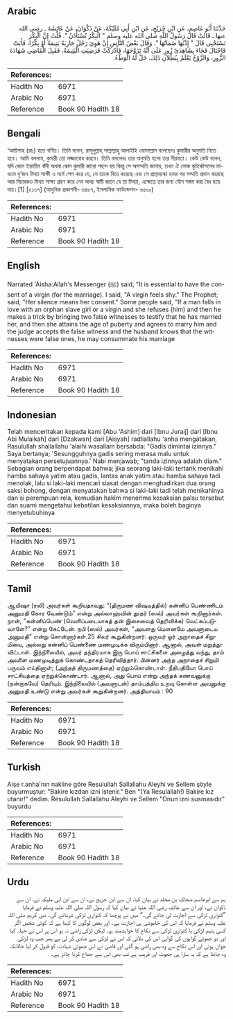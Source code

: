 ## Arabic


<div dir="rtl" lang="ar" style={{fontSize:'larger',backgroundColor:'#f8f9fa',padding:20}}>
حَدَّثَنَا أَبُو عَاصِمٍ، عَنِ ابْنِ جُرَيْجٍ، عَنِ ابْنِ أَبِي مُلَيْكَةَ، عَنْ ذَكْوَانَ، عَنْ عَائِشَةَ ـ رضى الله عنها ـ قَالَتْ قَالَ رَسُولُ اللَّهِ صلى الله عليه وسلم ‏"‏ الْبِكْرُ تُسْتَأْذَنُ ‏"‏‏.‏ قُلْتُ إِنَّ الْبِكْرَ تَسْتَحْيِي قَالَ ‏"‏ إِذْنُهَا صُمَاتُهَا ‏"‏‏.‏ وَقَالَ بَعْضُ النَّاسِ إِنْ هَوِيَ رَجُلٌ جَارِيَةً يَتِيمَةً أَوْ بِكْرًا، فَأَبَتْ فَاحْتَالَ فَجَاءَ بِشَاهِدَىْ زُورٍ عَلَى أَنَّهُ تَزَوَّجَهَا، فَأَدْرَكَتْ فَرَضِيَتِ الْيَتِيمَةُ، فَقَبِلَ الْقَاضِي شَهَادَةَ الزُّورِ، وَالزَّوْجُ يَعْلَمُ بِبُطْلاَنِ ذَلِكَ، حَلَّ لَهُ الْوَطْءُ‏.‏
</div>
<div style={{backgroundColor:'#f8f9fa',padding:20, marginBottom: 10}}><table> <thead> <tr> <th>References:</th> <th></th> </tr> </thead> <tbody><tr><td>Hadith No</td><td>6971</td></tr><tr><td>Arabic No</td><td>6971</td></tr><tr><td>Reference</td><td>Book 90 Hadith 18</td></tr></tbody></table></div>

## Bengali


<div dir="ltr" lang="bn" style={{fontSize:'larger',backgroundColor:'#f8f9fa',padding:20}}>
‘আয়িশাহ (রাঃ) হতে বর্ণিত। তিনি বলেন, রাসূলুল্লাহ্ সাল্লাল্লাহু আলাইহি ওয়াসাল্লাম বলেছেনঃ কুমারীর অনুমতি নিতে হবে। আমি বললাম, কুমারী তো লজ্জাবোধ করবে। তিনি বললেনঃ তার অনুমতি হলো তার নীরবতা। কেউ কেউ বলেন, যদি কোন ইয়াতীম বাঁদী অথবা কোন কুমারী কারো পছন্দ হয় কিন্তু সে অসম্মতি জানায়, তখন ঐ লোক কূটকৌশলের মাধ্যমে দু’জন মিথ্যা সাক্ষী এ মর্মে পেশ করে যে, সে তাকে বিয়ে করেছে এবং সে প্রাপ্তবয়স্কা হবার পর সম্মতি প্রদান করেছে আর বিচারকও মিথ্যা সাক্ষ্য গ্রহণ করে নেন অথচ স্বামী জানে যে তা মিথ্যা, এক্ষেত্রে তার জন্য যৌন সঙ্গম করা বৈধ হয়ে যায়।[1] [৫১৩৭] (আধুনিক প্রকাশনী- ৬৪৮৭, ইসলামিক ফাউন্ডেশন- ৬৫০০)
</div>
<div style={{backgroundColor:'#f8f9fa',padding:20, marginBottom: 10}}><table> <thead> <tr> <th>References:</th> <th></th> </tr> </thead> <tbody><tr><td>Hadith No</td><td>6971</td></tr><tr><td>Arabic No</td><td>6971</td></tr><tr><td>Reference</td><td>Book 90 Hadith 18</td></tr></tbody></table></div>

## English


<div dir="ltr" lang="en" style={{fontSize:'larger',backgroundColor:'#f8f9fa',padding:20}}>
Narrated 'Aisha:Allah's Messenger (ﷺ) said, "It is essential to have the consent of a virgin (for the marriage). I said, "A virgin feels shy." The Prophet; said, "Her silence means her consent." Some people said, "If a man falls in love with an orphan slave girl or a virgin and she refuses (him) and then he makes a trick by bringing two false witnesses to testify that he has married her, and then she attains the age of puberty and agrees to marry him and the judge accepts the false witness and the husband knows that the witnesses were false ones, he may consummate his marriage
</div>
<div style={{backgroundColor:'#f8f9fa',padding:20, marginBottom: 10}}><table> <thead> <tr> <th>References:</th> <th></th> </tr> </thead> <tbody><tr><td>Hadith No</td><td>6971</td></tr><tr><td>Arabic No</td><td>6971</td></tr><tr><td>Reference</td><td>Book 90 Hadith 18</td></tr></tbody></table></div>

## Indonesian


<div dir="ltr" lang="id" style={{fontSize:'larger',backgroundColor:'#f8f9fa',padding:20}}>
Telah menceritakan kepada kami [Abu 'Ashim] dari [Ibnu Juraij] dari [Ibnu Abi Mulaikah] dari [Dzakwan] dari [Aisyah] radliallahu 'anha mengatakan, Rasulullah shallallahu 'alaihi wasallam bersabda: "Gadis dimintai izinnya." Saya bertanya; 'Sesungguhnya gadis sering merasa malu untuk menyatakan persetujuannya.' Nabi menjawab; "tanda izinnya adalah diam." Sebagian orang berpendapat bahwa; jika seorang laki-laki tertarik menikahi hamba sahaya yatim atau gadis, lantas anak yatim atau hamba sahaya tadi menolak, lalu si laki-laki mencari siasat dengan menghadirkan dua orang saksi bohong, dengan menyatakan bahwa si laki-laki tadi telah menikahinya dan si perempuan rela, kemudian hakim menerima kesaksian palsu tersebut dan suami mengetahui kebatilan kesaksiannya, maka boleh baginya menyetubuhinya
</div>
<div style={{backgroundColor:'#f8f9fa',padding:20, marginBottom: 10}}><table> <thead> <tr> <th>References:</th> <th></th> </tr> </thead> <tbody><tr><td>Hadith No</td><td>6971</td></tr><tr><td>Arabic No</td><td>6971</td></tr><tr><td>Reference</td><td>Book 90 Hadith 18</td></tr></tbody></table></div>

## Tamil


<div dir="ltr" lang="ta" style={{fontSize:'larger',backgroundColor:'#f8f9fa',padding:20}}>
ஆயிஷா (ரலி) அவர்கள் கூறியதாவது: “(திருமண விஷயத்தில்) கன்னிப் பெண்ணிடம் அனுமதி கோர வேண்டும்” என்று அல்லாஹ்வின் தூதர் (ஸல்) அவர்கள் கூறினார்கள். நான், “கன்னிப்பெண் (வெளிப்படையாகத் தன் இசைவைத் தெரிவிக்க) வெட்கப்படுவாளே?” என்று கேட்டேன். நபி (ஸல்) அவர்கள், “அவளது மௌனமே அவளுடைய அனுமதி” என்று சொன்னார்கள்.25 சிலர் கூறுகின்றனர்: ஒருவர் ஓர் அநாதைச் சிறுமியை, அல்லது கன்னிப் பெண்ணை மணமுடிக்க விரும்பினார். ஆனால், அவள் மறுத்துவிட்டாள். இந்நிலையில், அவர் தந்திரமாக இரு பொய் சாட்சிகளை அழைத்து வந்து, தாம் அவளை மணமுடித்துக் கொண்டதாகத் தெரிவித்தார். பின்னர் அந்த அநாதைச் சிறுமி பருவம் எய்தினாள்; (அந்தத் திருமணத்தை) ஏற்றும்கொண்டாள். நீதிபதியோ பொய் சாட்சியத்தை ஏற்றுக்கொண்டார். ஆனால், அது பொய் என்று அந்தக் கணவனுக்கு (நன்றாகவே) தெரியும். இந்நிலையில் (அவளுடன்) தாம்பத்திய உறவு கொள்ள அவனுக்கு அனுமதி உண்டு என்று அவர்கள் கூறுகின்றனர். அத்தியாயம் : 90
</div>
<div style={{backgroundColor:'#f8f9fa',padding:20, marginBottom: 10}}><table> <thead> <tr> <th>References:</th> <th></th> </tr> </thead> <tbody><tr><td>Hadith No</td><td>6971</td></tr><tr><td>Arabic No</td><td>6971</td></tr><tr><td>Reference</td><td>Book 90 Hadith 18</td></tr></tbody></table></div>

## Turkish


<div dir="ltr" lang="tr" style={{fontSize:'larger',backgroundColor:'#f8f9fa',padding:20}}>
Aişe r.anha'nın nakline göre Resulullah Sallallahu Aleyhi ve Sellem şöyle buyurmuştur: "Bakire kızdan izni istenir." Ben "(Ya Resulallah!) Bakire kız utanır!" dedim. Resulullah Sallallahu Aleyhi ve Sellem "Onun izni susmasıdır" buyurdu
</div>
<div style={{backgroundColor:'#f8f9fa',padding:20, marginBottom: 10}}><table> <thead> <tr> <th>References:</th> <th></th> </tr> </thead> <tbody><tr><td>Hadith No</td><td>6971</td></tr><tr><td>Arabic No</td><td>6971</td></tr><tr><td>Reference</td><td>Book 90 Hadith 18</td></tr></tbody></table></div>

## Urdu


<div dir="rtl" lang="ur" style={{fontSize:'larger',backgroundColor:'#f8f9fa',padding:20}}>
ہم سے ابوعاصم ضحاک بن مخلد نے بیان کیا، ان سے ابن جریج نے، ان سے ابن ابی ملیکہ نے، ان سے ذکوان نے، اور ان سے عائشہ رضی اللہ عنہا نے بیان کیا کہ رسول اللہ صلی اللہ علیہ وسلم نے فرمایا ”کنواری لڑکی سے اجازت لی جائے گی۔“ میں نے پوچھا کہ کنواری لڑکی شرمائے گی۔ نبی کریم صلی اللہ علیہ وسلم نے فرمایا کہ اس کی خاموشی ہی اجازت ہے۔ اور بعض لوگوں کا کہنا ہے کہ کوئی شخص اگر کسی یتیم لڑکی یا کنواری لڑکی سے نکاح کا خواہشمند ہو۔ لیکن لڑکی راضی نہ ہو اس پر اس نے حیلہ کیا اور دو جھوٹے گواہوں کی گواہی اس کی دلائی کہ اس نے لڑکی سے شادی کر لی ہے پھر جب وہ لڑکی جوان ہوئی اور اس نکاح سے وہ بھی راضی ہو گئی اور قاضی نے اس جھوٹی شہادت کو قبول کر لیا حالانکہ وہ جانتا ہے کہ یہ سارا ہی جھوٹ اور فریب ہے تب بھی اس سے جماع کرنا جائز ہے۔
</div>
<div style={{backgroundColor:'#f8f9fa',padding:20, marginBottom: 10}}><table> <thead> <tr> <th>References:</th> <th></th> </tr> </thead> <tbody><tr><td>Hadith No</td><td>6971</td></tr><tr><td>Arabic No</td><td>6971</td></tr><tr><td>Reference</td><td>Book 90 Hadith 18</td></tr></tbody></table></div>